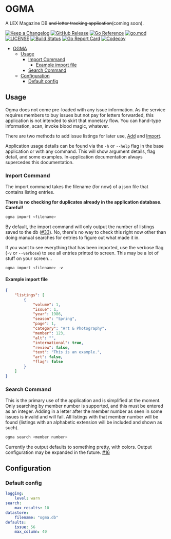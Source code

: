 # OGMA

A LEX Magazine DB ~~and letter tracking application~~(coming soon).

[![Keep a Changelog](https://img.shields.io/badge/changelog-Keep%20a%20Changelog-%23E05735)](CHANGELOG.md)
[![GitHub Release](https://img.shields.io/github/v/release/asphaltbuffet/ogma)](https://github.com/asphaltbuffet/ogma/releases)
[![Go Reference](https://pkg.go.dev/badge/github.com/asphaltbuffet/ogma.svg)](https://pkg.go.dev/github.com/asphaltbuffet/ogma)
[![go.mod](https://img.shields.io/github/go-mod/go-version/asphaltbuffet/ogma)](go.mod)
[![LICENSE](https://img.shields.io/github/license/asphaltbuffet/ogma)](LICENSE)
[![Build Status](https://img.shields.io/github/workflow/status/asphaltbuffet/ogma/build)](https://github.com/asphaltbuffet/ogma/actions?query=workflow%3Abuild+branch%3Amain)
[![Go Report Card](https://goreportcard.com/badge/github.com/asphaltbuffet/ogma)](https://goreportcard.com/report/github.com/asphaltbuffet/ogma)
[![Codecov](https://codecov.io/gh/asphaltbuffet/ogma/branch/main/graph/badge.svg)](https://codecov.io/gh/asphaltbuffet/ogma)

- [OGMA](#ogma)
  - [Usage](#usage)
    - [Import Command](#import-command)
      - [Example import file](#example-import-file)
    - [Search Command](#search-command)
  - [Configuration](#configuration)
    - [Default config](#default-config)

## Usage

Ogma does not come pre-loaded with any issue information. As the service requires members to buy issues but not pay for letters forwarded, this application is not intended to skirt that monetary flow. You can hand-type information, scan, invoke blood magic, whatever.

There are two methods to add issue listings for later use, [Add](#add-command) and [Import](#import-command).

Application usage details can be found via the `-h` or `--help` flag in the base application or with any command. This will show argument details, flag detail, and some examples. In-application documentation always supercedes this documentation.

### Import Command

The import command takes the filename (for now) of a json file that contains listing entries.

**There is no checking for duplicates already in the application database. Careful!**

```bash
ogma import <filename>
```

By default, the import command will only output the number of listings saved to the db ([#33](https://github.com/asphaltbuffet/ogma/issues/33)). No, there's no way to check this right now other than doing manual searches for entries to figure out what made it in.

If you want to see everything that has been imported, use the verbose flag (`-v` or `--verbose`) to see all entries printed to screen. This may be a lot of stuff on your screen...

```bash
ogma import <filename> -v
```

#### Example import file

```json
{
    "listings": [
        {
            "volume": 1,
            "issue": 1,
            "year": 1986,
            "season": "Spring",
            "page": 1,
            "category": "Art & Photography",
            "member": 123,
            "alt": "",
            "international": true,
            "review": false,
            "text": "This is an example.",
            "art": false,
            "flag": false
        }
    ]
}
```

### Search Command

This is the primary use of the application and is simplified at the moment. Only searching by member number is supported, and this must be entered as an integer. Adding in a letter after the member number as seen in some issues is invalid and will fail. All listings with that member number will be found (listings with an alphabetic extension will be included and shown as such).

```bash
ogma search <member number>
```

Currently the output defaults to something pretty, with colors. Output configuration may be expanded in the future. [#16](https://github.com/asphaltbuffet/ogma/issues/16)

## Configuration

### Default config

```yaml
logging:
    level: warn
search:
    max_results: 10
datastore:
    filename: "ogma.db"
defaults:
    issue: 56
    max_column: 40
```
